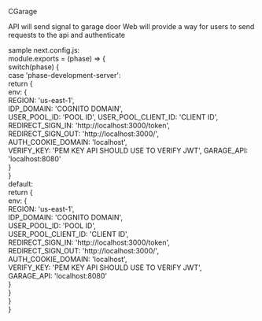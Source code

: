 CGarage

API will send signal to garage door
Web will provide a way for users to send requests to the api and authenticate

sample next.config.js:   
module.exports = (phase) => {  
  switch(phase) {  
    case 'phase-development-server':  
      return {   
        env: {  
          REGION: 'us-east-1',  
          IDP_DOMAIN: 'COGNITO DOMAIN',  
          USER_POOL_ID: 'POOL ID', 
          USER_POOL_CLIENT_ID: 'CLIENT ID',   
          REDIRECT_SIGN_IN: 'http://localhost:3000/token',   
          REDIRECT_SIGN_OUT: 'http://localhost:3000/',   
          AUTH_COOKIE_DOMAIN: 'localhost',   
          VERIFY_KEY: 'PEM KEY API SHOULD USE TO VERIFY JWT',
          GARAGE_API: 'localhost:8080'  
        }   
      }  
    default:   
      return {  
        env: {  
          REGION: 'us-east-1',  
          IDP_DOMAIN: 'COGNITO DOMAIN',  
          USER_POOL_ID: 'POOL ID',  
          USER_POOL_CLIENT_ID: 'CLIENT ID',  
          REDIRECT_SIGN_IN: 'http://localhost:3000/token',  
          REDIRECT_SIGN_OUT: 'http://localhost:3000/',  
          AUTH_COOKIE_DOMAIN: 'localhost',  
          VERIFY_KEY: 'PEM KEY API SHOULD USE TO VERIFY JWT',  
          GARAGE_API: 'localhost:8080'  
        }  
      }  
  }  
}  
